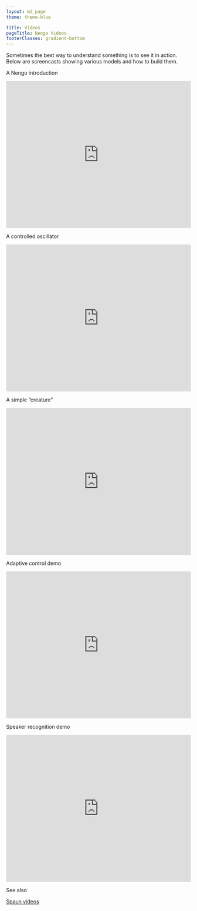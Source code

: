 ```yaml
---
layout: md_page
theme: theme-blue

title: Videos
pageTitle: Nengo Videos
footerClasses: gradient-bottom
---
```


Sometimes the best way to understand something is to see it in
action. Below are screencasts showing various models and how to
build them.

<div class="topic">
  <p class="topic-title first">A Nengo introduction</p>
  <iframe
    width="100%"
    height="400"
    src="https://youtube.com/embed/zGpwSeMtCQc"
    frameborder="0"
    allowfullscreen=""
  ></iframe>
</div>
<div class="topic">
  <p class="topic-title first">A controlled oscillator</p>
  <iframe
    width="100%"
    height="400"
    src="https://youtube.com/embed/UVeIPKnQAL4"
    frameborder="0"
    allowfullscreen=""
  ></iframe>
</div>
<div class="topic">
  <p class="topic-title first">A simple “creature”</p>
  <iframe
    width="100%"
    height="400"
    src="https://youtube.com/embed/i-p9-wsgFrI"
    frameborder="0"
    allowfullscreen=""
  ></iframe>
</div>
<div class="topic">
  <p class="topic-title first">Adaptive control demo</p>
  <iframe
    width="100%"
    height="400"
    src="https://youtube.com/embed/muaG2VETgHU"
    frameborder="0"
    allowfullscreen=""
  ></iframe>
</div>
<div class="topic">
  <p class="topic-title first">Speaker recognition demo</p>
  <iframe
    width="100%"
    height="400"
    src="https://youtube.com/embed/nIsK7dSXBo0"
    frameborder="0"
    allowfullscreen=""
  ></iframe>
</div>
<div class="admonition seealso">
  <p class="admonition-title">See also</p>
  <p>
    <a
      class="reference external"
      href="https://xchoo.github.io/spaun2.0/videos.html"
      >Spaun videos</a
    >
  </p>
</div>
